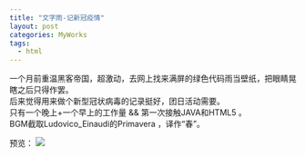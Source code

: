 ```yaml
---
title: "文字雨-记新冠疫情"
layout: post
categories: MyWorks
tags:
  - html
---
```

一个月前重温黑客帝国，超激动，去网上找来满屏的绿色代码雨当壁纸，把眼睛晃瞎之后只得作罢。  
后来觉得用来做个新型冠状病毒的记录挺好，团日活动需要。  
只有一个晚上+一个早上的工作量 && 第一次接触JAVA和HTML5 。  
BGM截取Ludovico_Einaudi的Primavera ，译作“春”。

<!-- more -->

预览：
![](https://springbone.github.io/CodeLoft/code_rain/preview.png)


